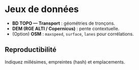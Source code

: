 # Jeux de données

- **BD TOPO — Transport** : géométries de tronçons.
- **DEM (RGE ALTI / Copernicus)** : pente contextuelle.
- (Option) **OSM** : `maxspeed`, `surface`, `lanes` pour corrélations.

## Reproductibilité
Indiquez millésimes, empreintes (hash) et emplacements.